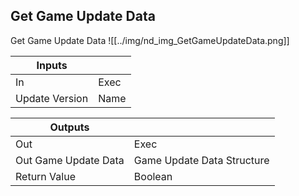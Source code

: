 ## Get Game Update Data
Get Game Update Data
![[../img/nd_img_GetGameUpdateData.png]]

|Inputs||
|--|--|
| In | Exec |
| Update Version | Name |

|Outputs||
|--|--|
| Out | Exec |
| Out Game Update Data | Game Update Data Structure |
| Return Value | Boolean |
